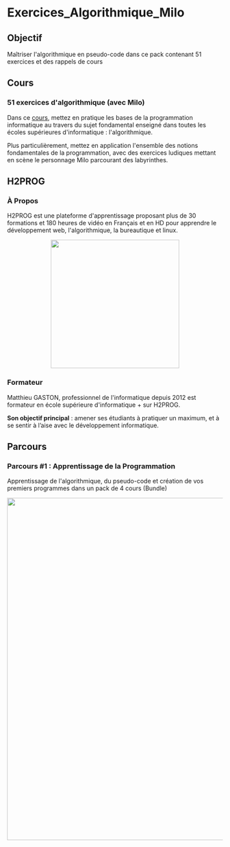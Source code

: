 # Exercices_Algorithmique_Milo

## Objectif

Maîtriser l'algorithmique en pseudo-code dans ce pack contenant 51 exercices et des rappels de cours

## Cours

### 51 exercices d'algorithmique (avec Milo)

Dans ce [cours](https://ecole.h2prog.com/p/exercices-algorithmique "51 exercices d'algorithmique (avec Milo)"), mettez en pratique les bases de la programmation informatique au travers du sujet fondamental enseigné dans toutes les écoles supérieures d'informatique : l'algorithmique.

Plus particulièrement, mettez en application l'ensemble des notions fondamentales de la programmation, avec des exercices ludiques mettant en scène le personnage Milo parcourant des labyrinthes.

## H2PROG

### À Propos

H2PROG est une plateforme d'apprentissage proposant plus de 30 formations et 180 heures de vidéo en Français et en HD pour apprendre le développement web, l'algorithmique, la bureautique et linux.

<p align="center">
    <a href="https://ecole.h2prog.com/" title="H2Prog.com">
  <img width="300" src="https://www.h2prog.com/wp-content/uploads/2020/11/cropped-H2Prog-logo-JPG-1.jpg" name="Logo H2PROG"/>
  </a>
</p>

### Formateur

Matthieu GASTON, professionnel de l'informatique depuis 2012 est formateur en école supérieure d'informatique + sur H2PROG. <br/>

**Son objectif principal** : amener ses étudiants à pratiquer un maximum, et à se sentir à l’aise avec le développement informatique.

## Parcours

### Parcours #1 : Apprentissage de la Programmation

Apprentissage de l'algorithmique, du pseudo-code et création de vos premiers programmes dans un pack de 4 cours (Bundle)

<p align="center">
    <a href="https://ecole.h2prog.com/p/formation-les-bases-de-la-programmation" title="Apprentissage de la Programmation">
  <img width="800" src="https://www.filepicker.io/api/file/AJHZuvhLQkmmdi9dRxlN" name="Parcours pédagogique"/>
  </a>
</p>


